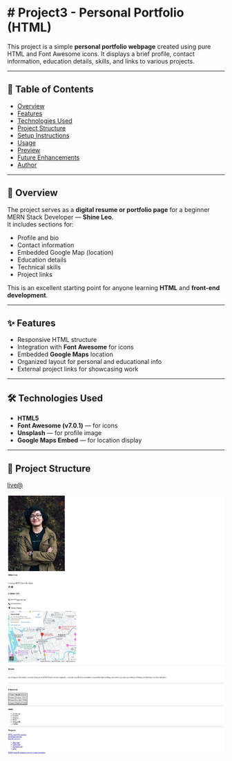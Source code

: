 # # Project3 - Personal Portfolio (HTML)

This project is a simple **personal portfolio webpage** created using pure HTML and Font Awesome icons. It displays a brief profile, contact information, education details, skills, and links to various projects.

---

## 🧾 Table of Contents
- [Overview](#overview)
- [Features](#features)
- [Technologies Used](#technologies-used)
- [Project Structure](#project-structure)
- [Setup Instructions](#setup-instructions)
- [Usage](#usage)
- [Preview](#preview)
- [Future Enhancements](#future-enhancements)
- [Author](#author)

---

## 📖 Overview

The project serves as a **digital resume or portfolio page** for a beginner MERN Stack Developer — **Shine Leo**.  
It includes sections for:
- Profile and bio
- Contact information
- Embedded Google Map (location)
- Education details
- Technical skills
- Project links

This is an excellent starting point for anyone learning **HTML** and **front-end development**.

---

## ✨ Features

- Responsive HTML structure
- Integration with **Font Awesome** for icons
- Embedded **Google Maps** location
- Organized layout for personal and educational info
- External project links for showcasing work

---

## 🛠️ Technologies Used

- **HTML5**
- **Font Awesome (v7.0.1)** — for icons  
- **Unsplash** — for profile image  
- **Google Maps Embed** — for location display

---

## 📁 Project Structure

[live@](bibinresume.netlify.app)

![img](./pic2.png)